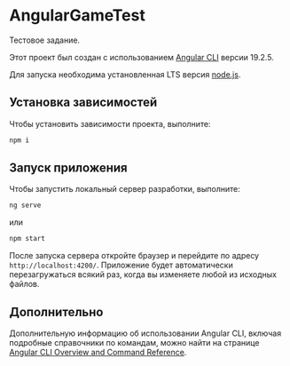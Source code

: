 # AngularGameTest

Тестовое задание.

Этот проект был создан с использованием [Angular CLI](https://github.com/angular/angular-cli) версии 19.2.5.

Для запуска необходима установленная LTS версия [node.js](https://nodejs.org/en).

## Установка зависимостей

Чтобы установить зависимости проекта, выполните:

```bash
npm i
```

## Запуск приложения

Чтобы запустить локальный сервер разработки, выполните:

```bash
ng serve
```

или

```bash
npm start
```

После запуска сервера откройте браузер и перейдите по адресу `http://localhost:4200/`. Приложение будет автоматически перезагружаться всякий раз, когда вы изменяете любой из исходных файлов.

## Дополнительно

Дополнительную информацию об использовании Angular CLI, включая подробные справочники по командам, можно найти на странице [Angular CLI Overview and Command Reference](https://angular.dev/tools/cli).
